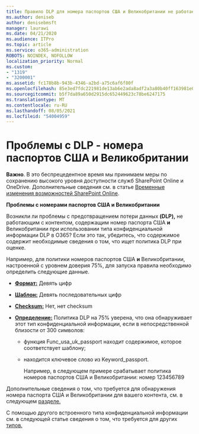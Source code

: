 ```yaml
---
title: Правило DLP для номера паспортов США и Великобритании не работает
ms.author: deniseb
author: denisebmsft
manager: laurawi
ms.date: 04/21/2020
ms.audience: ITPro
ms.topic: article
ms.service: o365-administration
ROBOTS: NOINDEX, NOFOLLOW
localization_priority: Normal
ms.custom:
- "1319"
- "3200001"
ms.assetid: fc178b8b-943b-4346-a2bd-a75c6af6f80f
ms.openlocfilehash: 85e3ed7fdc221981de13ab6e2ada8adf2a3a80b40ff163981e047cc4a02a1514
ms.sourcegitcommit: b5f7da89a650d2915dc652449623c78be6247175
ms.translationtype: MT
ms.contentlocale: ru-RU
ms.lasthandoff: 08/05/2021
ms.locfileid: "54004959"
---
```

# <a name="problems-with-dlp---usuk-passport-numbers"></a>Проблемы с DLP - номера паспортов США и Великобритании

**Важно**. В это беспрецедентное время мы принимаем меры по сохранению высокого уровня доступности служб SharePoint Online и OneDrive. Дополнительные сведения см. в статье [Временные изменения возможностей SharePoint Online](https://aka.ms/ODSPAdjustments).

**Проблемы с номерами паспортов США и Великобритании**

Возникли ли проблемы с предотвращением потери данных **(DLP),** не работающим с контентом, содержащим номер паспорта США **и** Великобритании при использовании типа конфиденциальной информации DLP в O365? Если это так, убедитесь, что содержимое содержит необходимые сведения о том, что ищет политика DLP при оценке.
  
Например, для политики номеров паспортов США **и** Великобритании, настроенной с уровнем доверия 75%, для запуска правила необходимо определить следующие данные.
  
- **[Формат:](https://docs.microsoft.com/microsoft-365/compliance/sensitive-information-type-entity-definitions#format-77)** Девять цифр

- **[Шаблон:](https://docs.microsoft.com/microsoft-365/compliance/sensitive-information-type-entity-definitions#pattern-77)** Девять последовательных цифр

- **[Checksum:](https://docs.microsoft.com/microsoft-365/compliance/sensitive-information-type-entity-definitions#checksum-76)** Нет, нет checksum

- **[Определение:](https://docs.microsoft.com/microsoft-365/compliance/sensitive-information-type-entity-definitions#definition-77)** Политика DLP на 75% уверена, что она обнаруживает этот тип конфиденциальной информации, если в непосредственной близости от 300 символов:

  - функция Func_usa_uk_passport находит содержимое, которое соответствует шаблону;

  - находится ключевое слово из Keyword_passport.

    Например, в следующем примере  срабатывает политика номеров паспортов США и Великобритании: номер 123456789

Дополнительные сведения о том, что требуется для обнаружения номера паспорта США и Великобритании для вашего контента, см. в следующем [разделе.](https://docs.microsoft.com/microsoft-365/compliance/sensitive-information-type-entity-definitions#us--uk-passport-number)
  
С помощью другого встроенного типа конфиденциальной информации см. в следующей статье сведения о том, что требуется для других [типов.](https://docs.microsoft.com/microsoft-365/compliance/sensitive-information-type-entity-definitions)
  